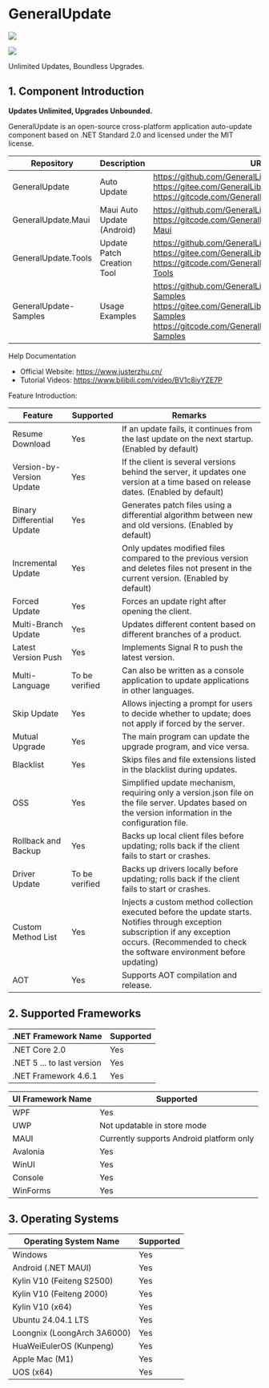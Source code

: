 # GeneralUpdate #
![](https://img.shields.io/github/license/JusterZhu/GeneralUpdate?color=blue)

![](imgs/GeneralUpdate_h.png)

Unlimited Updates, Boundless Upgrades.

## 1. Component Introduction ##

**Updates Unlimited, Upgrades Unbounded.**

GeneralUpdate is an open-source cross-platform application auto-update component based on .NET Standard 2.0 and licensed under the MIT license.

| Repository            | Description                | URL                                                          |
| --------------------- | -------------------------- | ------------------------------------------------------------ |
| GeneralUpdate         | Auto Update                | https://github.com/GeneralLibrary/GeneralUpdate<br />https://gitee.com/GeneralLibrary/GeneralUpdate<br />https://gitcode.com/GeneralLibrary/GeneralUpdate |
| GeneralUpdate.Maui    | Maui Auto Update (Android) | https://github.com/GeneralLibrary/GeneralUpdate.Maui<br />https://gitcode.com/GeneralLibrary/GeneralUpdate-Maui |
| GeneralUpdate.Tools   | Update Patch Creation Tool | https://github.com/GeneralLibrary/GeneralUpdate.Tools<br />https://gitee.com/GeneralLibrary/GeneralUpdate.Tools<br />https://gitcode.com/GeneralLibrary/GeneralUpdate-Tools |
| GeneralUpdate-Samples | Usage Examples             | https://github.com/GeneralLibrary/GeneralUpdate-Samples<br />https://gitee.com/GeneralLibrary/GeneralUpdate-Samples<br />https://gitcode.com/GeneralLibrary/GeneralUpdate-Samples |

Help Documentation

- Official Website: https://www.justerzhu.cn/
- Tutorial Videos: https://www.bilibili.com/video/BV1c8iyYZE7P



Feature Introduction:

| Feature                    | Supported      | Remarks                                                      |
| -------------------------- | -------------- | ------------------------------------------------------------ |
| Resume Download            | Yes            | If an update fails, it continues from the last update on the next startup. (Enabled by default) |
| Version-by-Version Update  | Yes            | If the client is several versions behind the server, it updates one version at a time based on release dates. (Enabled by default) |
| Binary Differential Update | Yes            | Generates patch files using a differential algorithm between new and old versions. (Enabled by default) |
| Incremental Update         | Yes            | Only updates modified files compared to the previous version and deletes files not present in the current version. (Enabled by default) |
| Forced Update              | Yes            | Forces an update right after opening the client.             |
| Multi-Branch Update        | Yes            | Updates different content based on different branches of a product. |
| Latest Version Push        | Yes            | Implements Signal R to push the latest version.              |
| Multi-Language             | To be verified | Can also be written as a console application to update applications in other languages. |
| Skip Update                | Yes            | Allows injecting a prompt for users to decide whether to update; does not apply if forced by the server. |
| Mutual Upgrade             | Yes            | The main program can update the upgrade program, and vice versa. |
| Blacklist                  | Yes            | Skips files and file extensions listed in the blacklist during updates. |
| OSS                        | Yes            | Simplified update mechanism, requiring only a version.json file on the file server. Updates based on the version information in the configuration file. |
| Rollback and Backup        | Yes            | Backs up local client files before updating; rolls back if the client fails to start or crashes. |
| Driver Update              | To be verified | Backs up drivers locally before updating; rolls back if the client fails to start or crashes. |
| Custom Method List         | Yes            | Injects a custom method collection executed before the update starts. Notifies through exception subscription if any exception occurs. (Recommended to check the software environment before updating) |
| AOT                        | Yes            | Supports AOT compilation and release.                        |

## 2. Supported Frameworks

| .NET Framework Name        | Supported |
| -------------------------- | --------- |
| .NET Core 2.0              | Yes       |
| .NET 5 ... to last version | Yes       |
| .NET Framework 4.6.1       | Yes       |

| UI Framework Name | Supported                                |
| ----------------- | ---------------------------------------- |
| WPF               | Yes                                      |
| UWP               | Not updatable in store mode              |
| MAUI              | Currently supports Android platform only |
| Avalonia          | Yes                                      |
| WinUI             | Yes                                      |
| Console           | Yes                                      |
| WinForms          | Yes                                      |

## 3. Operating Systems

| Operating System Name       | Supported |
| --------------------------- | --------- |
| Windows                     | Yes       |
| Android (.NET MAUI)         | Yes       |
| Kylin V10 (Feiteng S2500)   | Yes       |
| Kylin V10 (Feiteng 2000)    | Yes       |
| Kylin V10 (x64)             | Yes       |
| Ubuntu 24.04.1 LTS          | Yes       |
| Loongnix (LoongArch 3A6000) | Yes       |
| HuaWeiEulerOS (Kunpeng)     | Yes       |
| Apple Mac (M1)              | Yes       |
| UOS (x64)                   | Yes       |
